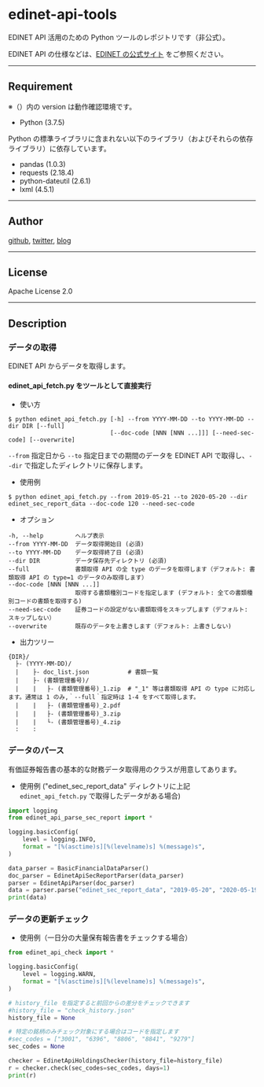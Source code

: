 # edinet-api-tools
EDINET API 活用のための Python ツールのレポジトリです（非公式）。

EDINET API の仕様などは、[EDINET の公式サイト](https://disclosure2.edinet-fsa.go.jp) をご参照ください。

---
## Requirement
※（）内の version は動作確認環境です。
* Python (3.7.5)  

Python の標準ライブラリに含まれない以下のライブラリ（およびそれらの依存ライブラリ）に依存しています。  
* pandas (1.0.3)
* requests (2.18.4)
* python-dateutil (2.6.1)
* lxml (4.5.1)
---
## Author
[github](https://github.com/sarubee "github"), [twitter](https://twitter.com/fire50net "twitter"), [blog](https://fire50.net/ "blog")

---
## License
Apache License 2.0

---
## Description
### データの取得
EDINET API からデータを取得します。
#### edinet_api_fetch.py をツールとして直接実行
* 使い方
```
$ python edinet_api_fetch.py [-h] --from YYYY-MM-DD --to YYYY-MM-DD --dir DIR [--full]
                             [--doc-code [NNN [NNN ...]]] [--need-sec-code] [--overwrite]
```
`--from` 指定日から `--to` 指定日までの期間のデータを EDINET API で取得し、`--dir` で指定したディレクトリに保存します。
* 使用例
```
$ python edinet_api_fetch.py --from 2019-05-21 --to 2020-05-20 --dir edinet_sec_report_data --doc-code 120 --need-sec-code
```
* オプション
```
-h, --help         ヘルプ表示
--from YYYY-MM-DD  データ取得開始日 (必須) 
--to YYYY-MM-DD    データ取得終了日 (必須) 
--dir DIR          データ保存先ディレクトリ (必須) 
--full             書類取得 API の全 type のデータを取得します（デフォルト: 書類取得 API の type=1 のデータのみ取得します）
--doc-code [NNN [NNN ...]]
                   取得する書類種別コードを指定します (デフォルト: 全ての書類種別コードの書類を取得する)
--need-sec-code    証券コードの設定がない書類取得をスキップします（デフォルト: スキップしない）
--overwrite        既存のデータを上書きします（デフォルト: 上書きしない)
```
* 出力ツリー
```
{DIR}/
  ├- (YYYY-MM-DD)/
  |    ├- doc_list.json           # 書類一覧
  |    ├- (書類管理番号)/
  |    |   ├- (書類管理番号)_1.zip  # "_1" 等は書類取得 API の type に対応します。通常は 1 のみ,｀--full｀指定時は 1-4 をすべて取得します。
  |    |   ├- (書類管理番号)_2.pdf
  |    |   ├- (書類管理番号)_3.zip
  |    |   └- (書類管理番号)_4.zip
  :    :
```

### データのパース
有価証券報告書の基本的な財務データ取得用のクラスが用意してあります。

* 使用例 ("edinet_sec_report_data" ディレクトリに上記 `edinet_api_fetch.py` で取得したデータがある場合)
```python
import logging 
from edinet_api_parse_sec_report import *

logging.basicConfig(
    level = logging.INFO,
    format = "[%(asctime)s][%(levelname)s] %(message)s",
)

data_parser = BasicFinancialDataParser()
doc_parser = EdinetApiSecReportParser(data_parser)
parser = EdinetApiParser(doc_parser)
data = parser.parse("edinet_sec_report_data", "2019-05-20", "2020-05-19")
print(data)
```

### データの更新チェック
* 使用例（一日分の大量保有報告書をチェックする場合）
```python
from edinet_api_check import *

logging.basicConfig(
    level = logging.WARN,
    format = "[%(asctime)s][%(levelname)s] %(message)s",
)

# history_file を指定すると前回からの差分をチェックできます
#history_file = "check_history.json"
history_file = None

# 特定の銘柄のみチェック対象にする場合はコードを指定します
#sec_codes = ["3001", "6396", "8806", "8841", "9279"]
sec_codes = None

checker = EdinetApiHoldingsChecker(history_file=history_file)
r = checker.check(sec_codes=sec_codes, days=1)
print(r)
```
